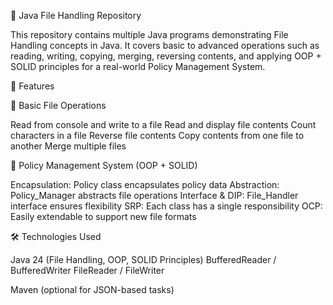 📂 Java File Handling Repository

This repository contains multiple Java programs demonstrating File Handling concepts in Java.
It covers basic to advanced operations such as reading, writing, copying, merging, reversing contents, 
and applying OOP + SOLID principles for a real-world Policy Management System.

🚀 Features


🔹 Basic File Operations

Read from console and write to a file
Read and display file contents
Count characters in a file
Reverse file contents
Copy contents from one file to another
Merge multiple files

🔹 Policy Management System (OOP + SOLID)

Encapsulation: Policy class encapsulates policy data
Abstraction: Policy_Manager abstracts file operations
Interface & DIP: File_Handler interface ensures flexibility
SRP: Each class has a single responsibility
OCP: Easily extendable to support new file formats

🛠️ Technologies Used

Java 24 (File Handling, OOP, SOLID Principles)
BufferedReader / BufferedWriter
FileReader / FileWriter

Maven (optional for JSON-based tasks)
